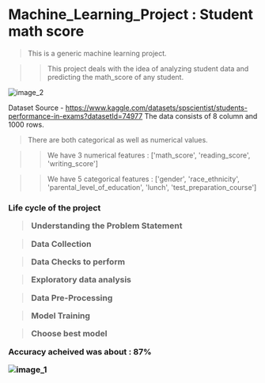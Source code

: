 # <h1> Machine_Learning_Project : Student math score

>This is a generic machine learning project.
  
>>This project deals with the idea of analyzing student data and predicting the math_score of any student.

 ![image_2](https://github.com/Adarsh-singh-2002/ML_Project/assets/98600091/0f134f0b-6799-45ab-b972-189b3a4ce985)

Dataset Source - https://www.kaggle.com/datasets/spscientist/students-performance-in-exams?datasetId=74977
The data consists of 8 column and 1000 rows.

>There are both categorical as well as numerical values.

>>We have 3 numerical features : ['math_score', 'reading_score', 'writing_score']

>>We have 5 categorical features : ['gender', 'race_ethnicity', 'parental_level_of_education', 'lunch', 'test_preparation_course']

<h3>Life cycle of the project

>Understanding the Problem Statement

>Data Collection

>Data Checks to perform

>Exploratory data analysis

>Data Pre-Processing

>Model Training

>Choose best model

Accuracy acheived was about : 87%

![image_1](https://github.com/Adarsh-singh-2002/ML_Project/assets/98600091/f082bd37-06e7-4c58-8277-5727d1ef4df6)


